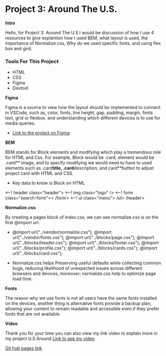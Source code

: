 # Project 3: Around The U.S.

**Intro**

Hello, for Project 3: Around The U.S I would be discussion of how I use 4 resources to give explantion how I used BEM, what layout is used, the importance of Normalize.css, Why do we used specific fonts, and using flex box and gird.

### Tools For This Project

- HTML
- CSS
- Figma
- Devtool

**Figma**

Figma is a source to view how the layout should be implemented to connect in VSCode, such as, color, fonts, line height, gap, padding, margin, fonts text, grid or flexbox, and understanding which different devices is to use for media queries.

- [Link to the project on Figma](https://www.figma.com/file/ii4xxsJ0ghevUOcssTlHZv/Sprint-3%3A-Around-the-US?node-id=0%3A1)

**BEM**

BEM stands for Block elements and modifying which play a tremendous role for HTML and Css.
For example, Block would be .card, element would be .card** image, and to specify modifying we would need to have to used elements such as .card**title, .card**description, and card**button to adjust project card with HTML and CSS.

- Key data to know is Block on HTML

<--! header class="header">
<--! img class="logo" />
<--! form class="search-form">< /form>
<--! ul class="menu"> /ul>
/header>

**Normalize.css**

By creating a pages block of index.css, we can see normalize.css is on the first @import url.

- @import url("../vendor/normalize.css");
  @import url("../vendor/fonts.css");
  @import url("../blocks/page.css");
  @import url("../blocks/header.css");
  @import url("../blocks/footer.css");
  @import url("../blocks/profile.css");
  @import url("../blocks/cards.css");
  @import url("../blocks/card.css");

- Normalize.css helps Preserving useful defaults while collecting common bugs, reducing likelihood of unexpected issues across different browsers and devices, moreover; normalize.css help to optimize page load time.

**Fonts**

The reason why we use fonts is not all users have the same fonts installed on the devices, another thing is alternative fonts provide a backup plan, allowing your content to remain readable and accessible even if they prefer fonts that are not available.

**Video**

Thank you for your time you can also view my link video to explain more in my project U.S Around [Link to see my video](https://drive.google.com/file/d/1CWkffLpjbqV2ovJ4p4mkJ3z2ocpS4S0W/view?usp=drive_link)

[Git hub pages link](https://anyelonuggets24.github.io/se_project_aroundtheus/)
